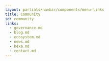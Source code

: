 ```yaml
---
layout: partials/navbar/components/menu-links
title: Community
id: community
links:
  - governance.md
  - blog.md 
  - ecosystem.md
  - news.md
  - hexa.md
  - contact.md
---
```

